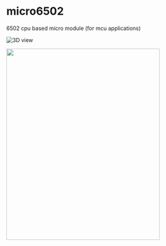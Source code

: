 # micro6502
6502 cpu based micro module (for mcu applications)

![3D view](master/micro65-3D.bmp)

<img src="https://github.com/digitalinvitro/micro6502/edit/master/micro65-3D.bmp" width="400" height="500"/>
